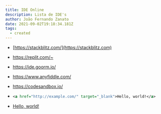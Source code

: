 ```yaml
---
title: IDE Online
description: Lista de IDE's
author: João Fernando Zanato
date: 2021-09-02T19:18:34.181Z
tags:
  - created
---
```

* [https://stackblitz.com/](https://stackblitz.com)
* <https://replit.com/~>
* <https://ide.goorm.io/>
* <https://www.anyfiddle.com/>
* <https://codesandbox.io/>
* <!--StartFragment-->

  ```xml
  <a href="http://example.com/" target="_blank">Hello, world!</a>
  ```

  <!--EndFragment-->
* <a href="http://example.com/" target="_blank">Hello, world!</a>